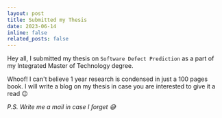 ```yaml
---
layout: post
title: Submitted my Thesis
date: 2023-06-14 
inline: false
related_posts: false
---
```


Hey all, I submitted my thesis on `Software Defect Prediction` as a part of my Integrated Master of Technology degree. 

Whoof! I can't believe 1 year research is condensed in just a 100 pages book. I will write a blog on my thesis in case you are interested to give it a read 😉

*P.S. Write me a mail in case I forget 😅* 